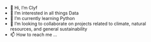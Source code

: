 - 👋 Hi, I’m Clyf
- 👀 I’m interested in all things Data
- 🌱 I’m currently learning Python
- 💞️ I’m looking to collaborate on projects related to climate, natural resources, and general sustainability
- 📫 How to reach me ...
  
<!---
Clyf-bits/Clyf-bits is a ✨ special ✨ repository because its `README.md` (this file) appears on your GitHub profile.
You can click the Preview link to take a look at your changes.
--->
